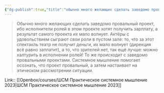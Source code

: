 ```yaml
---
{"dg-publish":true,"title":"обычно много желающих сделать заведомо провальный проект","tags":["quotes"],"date":"2023-03-31T08:40:37+04:00","modified_at":"2023-06-23T16:54:52+03:00","alias":"обычно много желающих сделать заведомо провальный проект","dg-path":"/quotes/202303310840.md","permalink":"/quotes/202303310840/","dgPassFrontmatter":true}
---
```



> Обычно много желающих сделать заведомо провальный проект, ибо исполнители ролей в этом проекте хотят получить зарплату, а результат самого проекта их мало волнует. Актёры с удовольствием сыграют свои роли в пустом зале: то, что за этот спектакль театр не получит деньги, их мало волнует (дирекция всё равно заплатит), а то, что зрителей нет, так ещё лучше: можно халтурить в исполнении ролей! То же происходит с заведомо провальными проектами. Системное мышление помогает осознать, что проект провальный, а затем настаивает на этическом рассмотрении ситуации.

Link:: [[Openbox/courses/ШСМ Практическое системное мышление 2023|ШСМ Практическое системное мышление 2023]]

